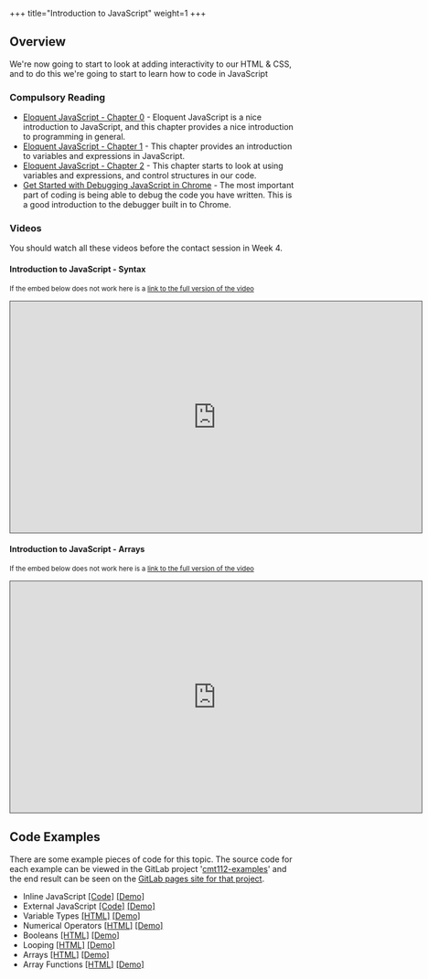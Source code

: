 +++
title="Introduction to JavaScript"
weight=1
+++

## Overview

We're now going to start to look at adding interactivity to our HTML & CSS, and to do this we're going to start to learn how to code in JavaScript

### Compulsory Reading

- [Eloquent JavaScript - Chapter 0](http://eloquentjavascript.net/00_intro.html) - Eloquent JavaScript is a nice introduction to JavaScript, and this chapter provides a nice introduction to programming in general.
- [Eloquent JavaScript - Chapter 1](http://eloquentjavascript.net/01_values.html) - This chapter provides an introduction to variables and expressions in JavaScript.
- [Eloquent JavaScript - Chapter 2](http://eloquentjavascript.net/02_program_structure.html) - This chapter starts to look at using variables and expressions, and control structures in our code.
- [Get Started with Debugging JavaScript in Chrome](https://developers.google.com/web/tools/chrome-devtools/javascript/) - The most important part of coding is being able to debug the code you have written. This is a good introduction to the debugger built in to Chrome.

### Videos

You should watch all these videos before the contact session in Week 4.

#### Introduction to JavaScript - Syntax

<p><small>If the embed below does not work here is a <a href="https://cardiff.cloud.panopto.eu/Panopto/Pages/Viewer.aspx?id=3f57b4ad-c26d-4fcd-872f-a97600fe8f3c" target="blank">link to the full version of the video</a></small></p>
<iframe src="https://cardiff.cloud.panopto.eu/Panopto/Pages/Embed.aspx?id=3f57b4ad-c26d-4fcd-872f-a97600fe8f3c&v=1" width="720" height="405" style="padding: 0px; border: 1px solid #464646;" frameborder="0" allowfullscreen allow="autoplay"></iframe>

#### Introduction to JavaScript - Arrays

<p><small>If the embed below does not work here is a <a href="https://cardiff.cloud.panopto.eu/Panopto/Pages/Viewer.aspx?id=8c1eef89-f686-4c7b-8cab-a97600fe8ffa" target="blank">link to the full version of the video</a></small></p>
<iframe src="https://cardiff.cloud.panopto.eu/Panopto/Pages/Embed.aspx?id=8c1eef89-f686-4c7b-8cab-a97600fe8ffa&v=1" width="720" height="405" style="padding: 0px; border: 1px solid #464646;" frameborder="0" allowfullscreen allow="autoplay"></iframe>

## Code Examples

There are some example pieces of code for this topic. The source code for each example can be viewed in the GitLab project '[cmt112-examples](https://gitlab.cs.cf.ac.uk/scm2mjc/cmt112-examples)' and the end result can be seen on the [GitLab pages site for that project](http://scm2mjc.pages.cs.cf.ac.uk/cmt112-examples/).

- Inline JavaScript [[Code]](https://gitlab.cs.cf.ac.uk/scm2mjc/cmt112-examples/tree/master/2-1/inline-js) [[Demo]](http://scm2mjc.pages.cs.cf.ac.uk/cmt112-examples/2-1/inline-js/)
- External JavaScript [[Code]](https://gitlab.cs.cf.ac.uk/scm2mjc/cmt112-examples/tree/master/2-1/external-js) [[Demo]](http://scm2mjc.pages.cs.cf.ac.uk/cmt112-examples/2-1/external-js/)
- Variable Types [[HTML]](https://gitlab.cs.cf.ac.uk/scm2mjc/cmt112-examples/blob/master/2-1/basic-js/types.html) [[Demo]](http://scm2mjc.pages.cs.cf.ac.uk/cmt112-examples/2-1/basic-js/types.html)
- Numerical Operators [[HTML]](https://gitlab.cs.cf.ac.uk/scm2mjc/cmt112-examples/blob/master/2-1/basic-js/numbers.html) [[Demo]](http://scm2mjc.pages.cs.cf.ac.uk/cmt112-examples/2-1/basic-js/numbers.html)
- Booleans [[HTML]](https://gitlab.cs.cf.ac.uk/scm2mjc/cmt112-examples/blob/master/2-1/basic-js/booleans.html) [[Demo]](http://scm2mjc.pages.cs.cf.ac.uk/cmt112-examples/2-1/basic-js/booleans.html)
- Looping [[HTML]](https://gitlab.cs.cf.ac.uk/scm2mjc/cmt112-examples/blob/master/2-1/basic-js/looping.html) [[Demo]](http://scm2mjc.pages.cs.cf.ac.uk/cmt112-examples/2-1/basic-js/looping.html)
- Arrays [[HTML]](https://gitlab.cs.cf.ac.uk/scm2mjc/cmt112-examples/blob/master/2-1/basic-js/arrays.html) [[Demo]](http://scm2mjc.pages.cs.cf.ac.uk/cmt112-examples/2-1/basic-js/arrays.html)
- Array Functions [[HTML]](https://gitlab.cs.cf.ac.uk/scm2mjc/cmt112-examples/blob/master/2-1/basic-js/array-functions.html) [[Demo]](http://scm2mjc.pages.cs.cf.ac.uk/cmt112-examples/2-1/basic-js/array-functions.html)
